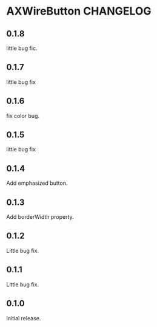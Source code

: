# AXWireButton CHANGELOG

## 0.1.8

little bug fic.

## 0.1.7

little bug fix

## 0.1.6

fix color bug.

## 0.1.5

little bug fix

## 0.1.4

Add emphasized button.

## 0.1.3

Add borderWidth property.

## 0.1.2

Little bug fix.

## 0.1.1

Little bug fix.

## 0.1.0

Initial release.
